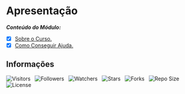 <!-- TITLE -->
# Apresentação

***Conteúdo do Módulo:***

* [x] [Sobre o Curso.](https://github.com/Devsgeeknerd/cla-sob-cur-apr-alg-log-par-pro-bas-ava "Ver aula")
* [x] [Como Conseguir Ajuda.](https://github.com/Desvgeeknerd/cla-com-con-aju-apr-alg-log-par-pro-bas-ava "Ver aula")

<!-- Table of Contents -->
<!-- ## Table de Conteúdos -->

<!-- * [Vista por cima](#vista-por-cima) -->
  <!-- * [Foto da tela](#foto-da-tela) -->
  <!-- * [Links](#links) -->
<!-- * [Meu Processo](#meu-processo) -->
  <!-- * [Construido com](#construido-com) -->
  <!-- * [O que Aprendi](#o-que-aprendi) -->
  <!-- * [Desenvolvimento Continuo](#desenvolvimento-continuo) -->
  <!-- * [Recursos Uteis](#recursos-uteis) -->
<!-- * [Autores](#autores) -->
<!-- * [Agradecimentos](#agradecimentos) -->
<!-- * [Informações](#informações) -->

<!-- Overview-->
<!-- ## Vista por Cima -->
<!-- Screenshot -->
<!-- ### Foto da Tela -->
<!-- Links -->
<!-- ### Links -->
<!-- My Process -->
<!-- ## Meu Processo -->
<!-- Built with -->
<!-- ### Construido com -->
<!-- What I Learned -->
<!-- ### O que Aprendi -->
<!-- Continued Development -->
<!-- ### Desenvolvimento Continuo -->
<!-- Useful Resources -->
<!-- ### Recursos Uteis -->
<!-- Authors -->
<!-- ## Autores -->
<!-- Acknowledgments -->
<!-- ## Agradecimentos -->
<!-- Information -->
## Informações

![Visitors](https://api.visitorbadge.io/api/visitors?path=Devsgeeknerd%2Fmod-apr-alg-log-par-pro-bas-ava&label=Visitantes&labelColor=%23f9e64f&countColor=%23008000&style=plastic "Total de Visitas")
&nbsp;
![Followers](https://img.shields.io/github/followers/Devsgeeknerd?style=p&label=Seguidores&labelColor=f9e64f&color=008000 "Total de Seguidores")
&nbsp;
![Watchers](https://img.shields.io/github/watchers/Devsgeeknerd/mod-apr-alg-log-par-pro-bas-ava?style=p&label=Observadores&labelColor=f9e64f&color=008000 "Total de Observadores")
&nbsp;
![Stars](https://img.shields.io/github/stars/Devsgeeknerd/mod-apr-alg-log-par-pro-bas-ava?style=p&label=Estrelas&labelColor=f9e64f&color=008000 "Total de Estrelas")
&nbsp;
![Forks](https://img.shields.io/github/forks/Devsgeeknerd/mod-apr-alg-log-par-pro-bas-ava?style=p&label=Bifurcações&labelColor=f9e64f&color=008000 "Total de Bifurcações")
&nbsp;
![Repo Size](https://img.shields.io/github/repo-size/Devsgeeknerd/mod-apr-alg-log-par-pro-bas-ava?style=p&label=Tamanho&labelColor=f9e64f&color=008000 "Tamanho do Repositório")
&nbsp;
![License](https://img.shields.io/github/license/Devsgeeknerd/mod-apr-alg-log-par-pro-bas-ava?style=p&label=Licença&labelColor=f9e64f&color=008000 "Licença do Repositório")
